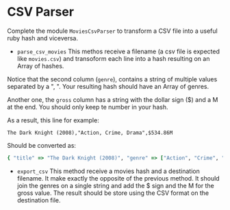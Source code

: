 # CSV Parser

Complete the module `MoviesCsvParser` to transform a CSV file into a useful ruby hash and viceversa.

- `parse_csv_movies` This methos receive a filename (a csv file is expected like `movies.csv`) and transoform each line into a hash resulting on an Array of hashes.

Notice that the second column (`genre`), contains a string of multiple values separated by a ", ". Your resulting hash should have an Array of genres.

Another one, the `gross` column has a string with the dollar sign (\$) and a M at the end. You should only keep te number in your hash.

As a result, this line for example:

```
The Dark Knight (2008),"Action, Crime, Drama",$534.86M
```

Should be converted as:

```ruby
{ "title" => "The Dark Knight (2008)", "genre" => ["Action", "Crime", "Drama"], "gross" => 534,86 }
```

- `export_csv` This method receive a movies hash and a destination filename. It make exactly the opposite of the previous method. It should join the genres on a single string and add the \$ sign and the M for the gross value. The result should be store using the CSV format on the destination file.
